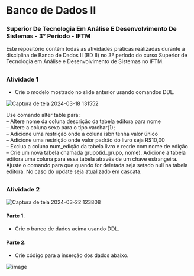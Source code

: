 # Banco de Dados II

### Superior De Tecnologia Em Análise E Desenvolvimento De Sistemas - 3° Período - IFTM

Este repositório contém todas as atividades práticas realizadas durante a disciplina de Banco de Dados II (BD II) no 3º período do curso Superior de Tecnologia em Análise e Desenvolvimento de Sistemas no IFTM.

## 

### Atividade 1

- Crie o modelo mostrado no slide anterior usando comandos DDL.

![Captura de tela 2024-03-18 131552](https://github.com/natsalete/B.D-II-ADS-IFTM/assets/135389319/1af29b46-bd35-4585-851b-3644344907bb)


Use comando alter table para: <br />
– Altere nome da coluna descrição da tabela editora para nome <br />
– Altere a coluna sexo para o tipo varchar(1); <br />
– Adicione uma restrição onde a coluna isbn tenha valor único <br />
– Adicione uma restrição onde valor padrão do livro seja R$10,00 <br />
– Exclua a coluna num_edição da tabela livro e recrie com nome de edição <br />
– Crie um nova tabela chamada grupo(id_grupo, nome). Adicione a tabela editora uma coluna para essa tabela através de um chave estrangeira. Ajuste o comando para que quando for deletada seja setado null na tabela editora. No caso do update seja
atualizado em cascata.

##

### Atividade 2

![Captura de tela 2024-03-22 123808](https://github.com/natsalete/B.D-II-ADS-IFTM/assets/135389319/9b00edee-26d4-4b23-9e89-844ce83a9333)

#### Parte 1.

- Crie o banco de dados acima usando DDL.

#### Parte 2.

- Crie código para a inserção dos dados abaixo.

![image](https://github.com/natsalete/B.D-II-ADS-IFTM/assets/135389319/9bbec159-814c-4110-b8e4-c299a7deada1)

